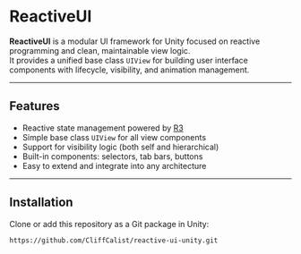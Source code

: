 # ReactiveUI

**ReactiveUI** is a modular UI framework for Unity focused on reactive programming and clean, maintainable view logic.  
It provides a unified base class `UIView` for building user interface components with lifecycle, visibility, and animation management.

---

## Features

- Reactive state management powered by [R3](https://github.com/Cysharp/R3)
- Simple base class `UIView` for all view components
- Support for visibility logic (both self and hierarchical)
- Built-in components: selectors, tab bars, buttons
- Easy to extend and integrate into any architecture

---

## Installation

Clone or add this repository as a Git package in Unity:
```plaintext
https://github.com/CliffCalist/reactive-ui-unity.git
